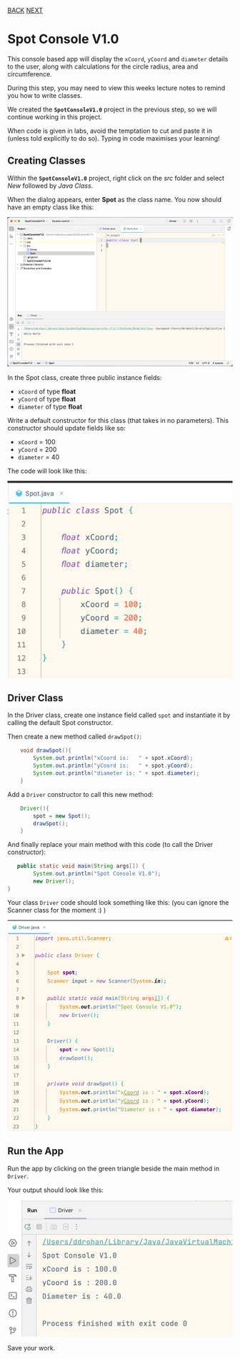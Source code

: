 [BACK](/topics/topic07/lab07/01.html) [NEXT](/topics/topic07/lab07/03.html)

# Spot Console V1.0

This console based app will display the `xCoord`, `yCoord` and `diameter` details to the user, along with calculations for the circle radius, area and circumference.

During this step, you may need to view this weeks lecture notes to remind you how to write classes.

We created the **`SpotConsoleV1.0`** project in the previous step, so we will continue working in this project.

When code is given in labs, avoid the temptation to cut and paste it in (unless told explicitly to do so).  Typing in code maximises your learning!


## Creating Classes

Within the **`SpotConsoleV1.0`** project, right click on the *src* folder and select *New* followed by *Java Class*.

When the dialog appears, enter **Spot** as the class name.  You now should have an empty class like this:

![](./img/11.png)

In the Spot class, create three public instance fields:

- `xCoord` of type **float**
- `yCoord` of type **float**
- `diameter` of type **float**

Write a default constructor for this class (that takes in no parameters).  This constructor should update fields like so:

- `xCoord` = 100
- `yCoord` = 200
- `diameter` = 40

The code will look like this:

![](./img/12.png)


## Driver Class

In the Driver class, create one  instance field called `spot` and instantiate it by calling the default Spot constructor.

Then create a new method called `drawSpot()`:

~~~java
    void drawSpot(){
        System.out.println("xCoord is:   " + spot.xCoord);
        System.out.println("yCoord is:   " + spot.yCoord);
        System.out.println("diameter is: " + spot.diameter);
    }
~~~

Add a `Driver` constructor to call this new method:

~~~java
    Driver(){
        spot = new Spot();
        drawSpot();
    }    
~~~

And finally replace your main method with this code (to call the Driver constructor): 

~~~java
   public static void main(String args[]) {  
	    System.out.println("Spot Console V1.0");  
	    new Driver();  
}
~~~

Your class `Driver` code should look something like this:
(you can ignore the Scanner class for the moment :) )


![](./img/12b.png)

## Run the App

Run the app by clicking on the green triangle beside the main method in `Driver`.

Your output should look like this:

![](./img/13.png)
 
 Save your work.